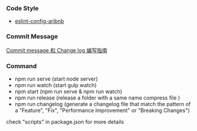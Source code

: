 ### Code Style

* [eslint-config-aribnb](https://github.com/airbnb/javascript/tree/master/packages/eslint-config-airbnb)

### Commit Message

[Commit message 和 Change log 编写指南](http://www.ruanyifeng.com/blog/2016/01/commit_message_change_log.html)

### Command

* npm run serve (start node server)
* npm run watch (start gulp watch)
* npm start (npm run serve & npm run watch)
* npm run release (release a folder with a same name compress file )
* npm run changelog (generate a changelog file that match the pattern of a "Feature", "Fix", "Performance Improvement" or "Breaking Changes")

check "scripts" in package.json for more details
